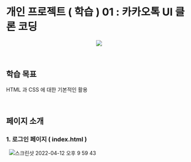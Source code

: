 # 개인 프로젝트 ( 학습 ) 01 : 카카오톡 UI 클론 코딩

<p align="center"><img src="https://play-lh.googleusercontent.com/8_0SDfkFXAFm12A7XEqkyChCdGC055J6fC8JR7qynNuO3qNOczIoNHo4U4lad8xYMJOL"></p>

&nbsp;

## 학습 목표

HTML 과 CSS 에 대한 기본적인 활용

&nbsp;

## 페이지 소개

### 1. 로그인 페이지 ( index.html )
&nbsp;
![스크린샷 2022-04-12 오후 9 59 43](https://user-images.githubusercontent.com/82381946/162968506-e040a7ce-37e3-46ef-b9e4-e43731192944.png)

